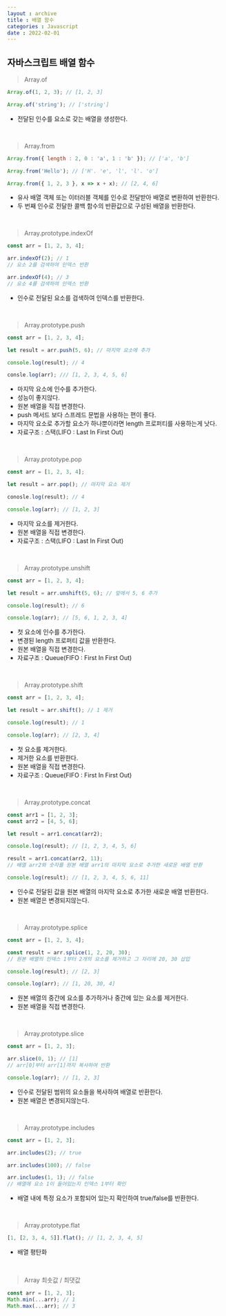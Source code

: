 ```yaml
---
layout : archive
title : 배열 함수
categories : Javascript
date : 2022-02-01
---
```

## 자바스크립트 배열 함수
> Array.of

```javascript
Array.of(1, 2, 3); // [1, 2, 3]

Array.of('string'); // ['string']
```
* 전달된 인수를 요소로 갖는 배열을 생성한다.

<br>

> Array.from

```javascript
Array.from({ length : 2, 0 : 'a', 1 : 'b' }); // ['a', 'b']

Array.from('Hello'); // ['H'. 'e', 'l', 'l'. 'o']

Array.from({ 1, 2, 3 }, x => x + x); // [2, 4, 6]
```
* 유사 배열 객체 또는 이터러블 객체를 인수로 전달받아 배열로 변환하여 반환한다.
* 두 번째 인수로 전달한 콜백 함수의 반환값으로 구성된 배열을 반환한다.

<br>

> Array.prototype.indexOf

```javascript
const arr = [1, 2, 3, 4];

arr.indexOf(2); // 1
// 요소 2를 검색하여 인덱스 반환

arr.indexOf(4); // 3
// 요소 4를 검색하여 인덱스 반환
```
* 인수로 전달된 요소를 검색하여 인덱스를 반환한다.

<br>

> Array.prototype.push

```javascript
const arr = [1, 2, 3, 4];

let result = arr.push(5, 6); // 마지막 요소에 추가

console.log(result); // 4

consle.log(arr); /// [1, 2, 3, 4, 5, 6]
```
* 마지막 요소에 인수를 추가한다.
* 성능이 좋지않다.
* 원본 배열을 직접 변경한다.
* push 메서드 보다 스프레드 문법을 사용하는 편이 좋다.
* 마지막 요소로 추가할 요소가 하나뿐이라면 length 프로퍼티를 사용하는게 낫다.
* 자료구조 : 스택(LIFO : Last In First Out)

<br>

> Array.prototype.pop

```javascript
const arr = [1, 2, 3, 4];

let result = arr.pop(); // 마지막 요소 제거

conosle.log(result); // 4

console.log(arr); // [1, 2, 3]
```
* 마지막 요소를 제거한다.
* 원본 배열을 직접 변경한다.
* 자료구조 : 스택(LIFO : Last In First Out)

<br>

> Array.prototype.unshift

```javascript
const arr = [1, 2, 3, 4];

let result = arr.unshift(5, 6); // 앞에서 5, 6 추가

console.log(result); // 6

console.log(arr); // [5, 6, 1, 2, 3, 4]
```
* 첫 요소에 인수를 추가한다.
* 변경된 length 프로퍼티 값을 반환한다.
* 원본 배열을 직접 변경한다.
* 자료구조 : Queue(FIFO : First In First Out)

<br>

>Array.prototype.shift

```javascript
const arr = [1, 2, 3, 4];

let result = arr.shift(); // 1 제거

console.log(result); // 1

console.log(arr); // [2, 3, 4]
```
* 첫 요소를 제거한다.
* 제거한 요소를 반환한다.
* 원본 배열을 직접 변경한다.
* 자료구조 : Queue(FIFO : First In First Out)

<br>

> Array.prototype.concat

```javascript
const arr1 = [1, 2, 3];
const arr2 = [4, 5, 6];

let result = arr1.concat(arr2);

console.log(result); // [1, 2, 3, 4, 5, 6]

result = arr1.concat(arr2, 11);
// 배열 arr2와 숫자를 원본 배열 arr1의 마지막 요소로 추가한 새로운 배열 반환

console.log(result); // [1, 2, 3, 4, 5, 6, 11]
```
* 인수로 전달된 값을 원본 배열의 마지막 요소로 추가한 새로운 배열 반환한다.
* 원본 배열은 변경되지않는다.

<br>

> Array.prototype.splice

```javascript
const arr = [1, 2, 3, 4];

const result = arr.splice(1, 2, 20, 30);
// 원본 배열의 인덱스 1부터 2개의 요소를 제거하고 그 자리에 20, 30 삽입

console.log(result); // [2, 3]

console.log(arr); // [1, 20, 30, 4]
```
* 원본 배열의 중간에 요소를 추가하거나 중간에 있는 요소를 제거한다.
* 원본 배열을 직접 변경한다.

<br>

> Array.prototype.slice

```javascript
const arr = [1, 2, 3];

arr.slice(0, 1); // [1]
// arr[0]부터 arr[1]까지 복사하여 반환

console.log(arr); // [1, 2, 3]
```
* 인수로 전달된 범위의 요소들을 복사하여 배열로 반환한다.
* 원본 배열은 변경되지않는다.

<br>

> Array.prototype.includes

```javascript
const arr = [1, 2, 3];

arr.includes(2); // true

arr.includes(100); // false

arr.includes(1, 1); // false
// 배열에 요소 1이 들어있는지 인덱스 1부터 확인
```
* 배열 내에 특정 요소가 포함되어 있는지 확인하여 true/false를 반환한다.

<br>

> Array.prototype.flat

```javascript
[1, [2, 3, 4, 5]].flat(); // [1, 2, 3, 4, 5]
```
* 배열 평탄화

<br>

> Array 최솟값 / 최댓값

```javascript
const arr = [1, 2, 3];
Math.min(...arr); // 1
Math.max(...arr); // 3
```
